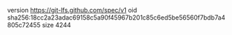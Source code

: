 version https://git-lfs.github.com/spec/v1
oid sha256:18cc2a23adac69158c5a90f45967b201c85c6ed5be56560f7bdb7a4805c72455
size 4244
